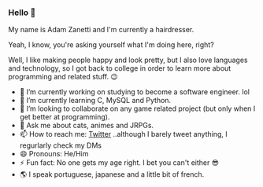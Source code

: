 ### Hello 👋
My name is Adam Zanetti and I'm currently a hairdresser. 

Yeah, I know, you're asking yourself what I'm doing here, right?

Well, I like making people happy and look pretty, but I also love languages and technology, so I got back to college in order to learn more about programming and related stuff. :wink:


- 🔭 I’m currently working on studying to become a software engineer. lol
- 🌱 I’m currently learning C, MySQL and Python.
- 👯 I’m looking to collaborate on any game related project (but only when I get better at programming).
- 💬 Ask me about cats, animes and JRPGs.
- 📫 How to reach me: [Twitter](https://mobile.twitter.com/_justfakeit) ..although I barely tweet anything, I regurlarly check my DMs 
- 😄 Pronouns: He/Him
- ⚡ Fun fact: No one gets my age right. I bet you can't either :sunglasses:
- 🌎 I speak portuguese, japanese and a little bit of french.
